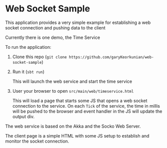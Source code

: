 Web Socket Sample
=================

This application provides a very simple example for establishing a
web socket connection and pushing data to the client


Currently there is one demo, the Time Service

To run the application:

1)  Clone this repo (`git clone https://github.com/garyKeorkunian/web-socket-sample`)

2)  Run it (`sbt run`)

    This will launch the web service and start the time service

3)  User your browser to open `src/main/web/timeservice.html`

    This will load a page that starts some JS that opens a web socket connection to the service.
    On each `Tick` of the service, the time in millis will be pushed to the browser and event handler
    in the JS will update the output div.


The web service is based on the Akka and the Socko Web Server.

The client page is a simple HTML with some JS setup to establish and monitor the socket connection.


